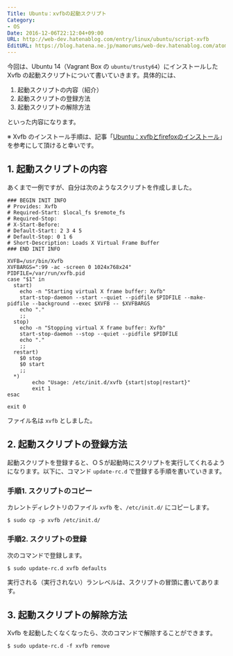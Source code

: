 ```yaml
---
Title: Ubuntu：xvfbの起動スクリプト
Category:
- OS
Date: 2016-12-06T22:12:04+09:00
URL: http://web-dev.hatenablog.com/entry/linux/ubuntu/script-xvfb
EditURL: https://blog.hatena.ne.jp/mamorums/web-dev.hatenablog.com/atom/entry/10328749687197661249
---
```


今回は、Ubuntu 14（Vagrant Box の `ubuntu/trusty64`）にインストールした Xvfb の起動スクリプトについて書いていきます。具体的には、

1. 起動スクリプトの内容（紹介）
2. 起動スクリプトの登録方法
3. 起動スクリプトの解除方法

といった内容になります。

※ Xvfb のインストール手順は、記事「[Ubuntu：xvfbとfirefoxのインストール](http://web-dev.hatenablog.com/entry/linux/ubuntu/install-firefox-xvfb)」を参考にして頂けると幸いです。


## 1. 起動スクリプトの内容
あくまで一例ですが、自分は次のようなスクリプトを作成しました。

```
### BEGIN INIT INFO
# Provides: Xvfb
# Required-Start: $local_fs $remote_fs
# Required-Stop:
# X-Start-Before:
# Default-Start: 2 3 4 5
# Default-Stop: 0 1 6
# Short-Description: Loads X Virtual Frame Buffer
### END INIT INFO
 
XVFB=/usr/bin/Xvfb
XVFBARGS=":99 -ac -screen 0 1024x768x24"
PIDFILE=/var/run/xvfb.pid
case "$1" in
  start)
    echo -n "Starting virtual X frame buffer: Xvfb"
    start-stop-daemon --start --quiet --pidfile $PIDFILE --make-pidfile --background --exec $XVFB -- $XVFBARGS
    echo "."
    ;;
  stop)
    echo -n "Stopping virtual X frame buffer: Xvfb"
    start-stop-daemon --stop --quiet --pidfile $PIDFILE
    echo "."
    ;;
  restart)
    $0 stop
    $0 start
    ;;
  *)
        echo "Usage: /etc/init.d/xvfb {start|stop|restart}"
        exit 1
esac
 
exit 0
```

ファイル名は `xvfb` としました。


## 2. 起動スクリプトの登録方法
起動スクリプトを登録すると、ＯＳが起動時にスクリプトを実行してくれるようになります。以下に、コマンド `update-rc.d` で登録する手順を書いていきます。

### 手順1. スクリプトのコピー
カレントディレクトリのファイル `xvfb` を、`/etc/init.d/` にコピーします。

```
$ sudo cp -p xvfb /etc/init.d/
```

### 手順2. スクリプトの登録
次のコマンドで登録します。

```
$ sudo update-rc.d xvfb defaults
```

実行される（実行されない）ランレベルは、スクリプトの冒頭に書いてあります。


## 3. 起動スクリプトの解除方法
Xvfb を起動したくなくなったら、次のコマンドで解除することができます。

```
$ sudo update-rc.d -f xvfb remove
```

